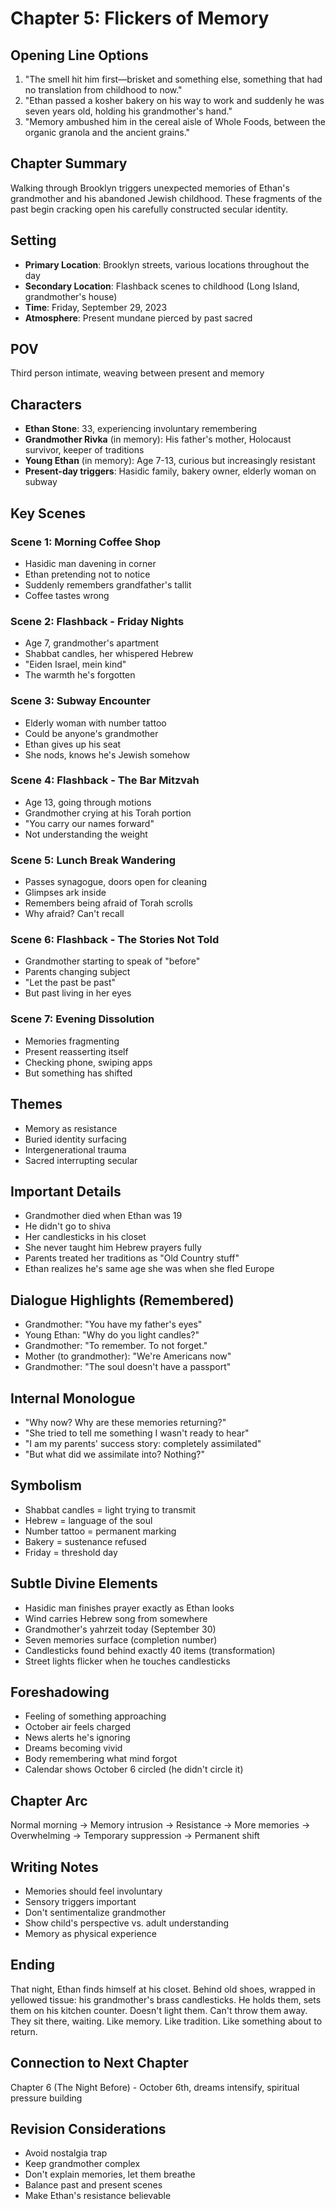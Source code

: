 # Chapter 5: Flickers of Memory

## Opening Line Options
1. "The smell hit him first—brisket and something else, something that had no translation from childhood to now."
2. "Ethan passed a kosher bakery on his way to work and suddenly he was seven years old, holding his grandmother's hand."
3. "Memory ambushed him in the cereal aisle of Whole Foods, between the organic granola and the ancient grains."

## Chapter Summary
Walking through Brooklyn triggers unexpected memories of Ethan's grandmother and his abandoned Jewish childhood. These fragments of the past begin cracking open his carefully constructed secular identity.

## Setting
- **Primary Location**: Brooklyn streets, various locations throughout the day
- **Secondary Location**: Flashback scenes to childhood (Long Island, grandmother's house)
- **Time**: Friday, September 29, 2023
- **Atmosphere**: Present mundane pierced by past sacred

## POV
Third person intimate, weaving between present and memory

## Characters
- **Ethan Stone**: 33, experiencing involuntary remembering
- **Grandmother Rivka** (in memory): His father's mother, Holocaust survivor, keeper of traditions
- **Young Ethan** (in memory): Age 7-13, curious but increasingly resistant
- **Present-day triggers**: Hasidic family, bakery owner, elderly woman on subway

## Key Scenes

### Scene 1: Morning Coffee Shop
- Hasidic man davening in corner
- Ethan pretending not to notice
- Suddenly remembers grandfather's tallit
- Coffee tastes wrong

### Scene 2: Flashback - Friday Nights
- Age 7, grandmother's apartment
- Shabbat candles, her whispered Hebrew
- "Eiden Israel, mein kind"
- The warmth he's forgotten

### Scene 3: Subway Encounter
- Elderly woman with number tattoo
- Could be anyone's grandmother
- Ethan gives up his seat
- She nods, knows he's Jewish somehow

### Scene 4: Flashback - The Bar Mitzvah
- Age 13, going through motions
- Grandmother crying at his Torah portion
- "You carry our names forward"
- Not understanding the weight

### Scene 5: Lunch Break Wandering
- Passes synagogue, doors open for cleaning
- Glimpses ark inside
- Remembers being afraid of Torah scrolls
- Why afraid? Can't recall

### Scene 6: Flashback - The Stories Not Told
- Grandmother starting to speak of "before"
- Parents changing subject
- "Let the past be past"
- But past living in her eyes

### Scene 7: Evening Dissolution
- Memories fragmenting
- Present reasserting itself
- Checking phone, swiping apps
- But something has shifted

## Themes
- Memory as resistance
- Buried identity surfacing
- Intergenerational trauma
- Sacred interrupting secular

## Important Details
- Grandmother died when Ethan was 19
- He didn't go to shiva
- Her candlesticks in his closet
- She never taught him Hebrew prayers fully
- Parents treated her traditions as "Old Country stuff"
- Ethan realizes he's same age she was when she fled Europe

## Dialogue Highlights (Remembered)
- Grandmother: "You have my father's eyes"
- Young Ethan: "Why do you light candles?"
- Grandmother: "To remember. To not forget."
- Mother (to grandmother): "We're Americans now"
- Grandmother: "The soul doesn't have a passport"

## Internal Monologue
- "Why now? Why are these memories returning?"
- "She tried to tell me something I wasn't ready to hear"
- "I am my parents' success story: completely assimilated"
- "But what did we assimilate into? Nothing?"

## Symbolism
- Shabbat candles = light trying to transmit
- Hebrew = language of the soul
- Number tattoo = permanent marking
- Bakery = sustenance refused
- Friday = threshold day

## Subtle Divine Elements
- Hasidic man finishes prayer exactly as Ethan looks
- Wind carries Hebrew song from somewhere
- Grandmother's yahrzeit today (September 30)
- Seven memories surface (completion number)
- Candlesticks found behind exactly 40 items (transformation)
- Street lights flicker when he touches candlesticks

## Foreshadowing
- Feeling of something approaching
- October air feels charged
- News alerts he's ignoring
- Dreams becoming vivid
- Body remembering what mind forgot
- Calendar shows October 6 circled (he didn't circle it)

## Chapter Arc
Normal morning → Memory intrusion → Resistance → More memories → Overwhelming → Temporary suppression → Permanent shift

## Writing Notes
- Memories should feel involuntary
- Sensory triggers important
- Don't sentimentalize grandmother
- Show child's perspective vs. adult understanding
- Memory as physical experience

## Ending
That night, Ethan finds himself at his closet. Behind old shoes, wrapped in yellowed tissue: his grandmother's brass candlesticks. He holds them, sets them on his kitchen counter. Doesn't light them. Can't throw them away. They sit there, waiting. Like memory. Like tradition. Like something about to return.

## Connection to Next Chapter
Chapter 6 (The Night Before) - October 6th, dreams intensify, spiritual pressure building

## Revision Considerations
- Avoid nostalgia trap
- Keep grandmother complex
- Don't explain memories, let them breathe
- Balance past and present scenes
- Make Ethan's resistance believable